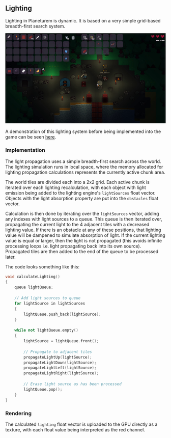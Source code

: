 ## Lighting
Lighting in Planeturem is dynamic. It is based on a very simple grid-based breadth-first search system.

![](../art-designs/multiplayer-screenshot-0.png)

A demonstration of this lighting system before being implemented into the game can be seen [here](https://www.youtube.com/watch?v=wPAsHkzk4gM).

### Implementation
The light propagation uses a simple breadth-first search across the world. The lighting simulation runs in local space, where the memory allocated for lighting propagation calculations represents the currently active chunk area.

The world tiles are divided each into a 2x2 grid. Each active chunk is iterated over each lighting recalculation, with each object with light emission being added to the lighting engine's `lightSources` float vector. Objects with the light absorption property are put into the `obstacles` float vector.

Calculation is then done by iterating over the `lightSources` vector, adding any indexes with light sources to a queue. This queue is then iterated over, propagating the current light to the 4 adjacent tiles with a decreased lighting value. If there is an obstacle at any of these positions, that lighting value will be dampened to simulate absorption of light. If the current lighting value is equal or larger, then the light is not propagated (this avoids infinite processing loops i.e. light propagating back into its own source). Propagated tiles are then added to the end of the queue to be processed later.

The code looks something like this:
```cpp
void calculateLighting()
{
    queue lightQueue;

    // Add light sources to queue
    for lightSource in lightSources
    {
        lightQueue.push_back(lightSource);
    }

    while not lightQueue.empty()
    {
        lightSource = lightQueue.front();

        // Propagate to adjacent tiles
        propagateLightUp(lightSource);
        propagateLightDown(lightSource);
        propagateLightLeft(lightSource);
        propagateLightRight(lightSource);

        // Erase light source as has been processed
        lightQueue.pop();
    }
}
```

### Rendering
The calculated `lighting` float vector is uploaded to the GPU directly as a texture, with each float value being interpreted as the red channel.
